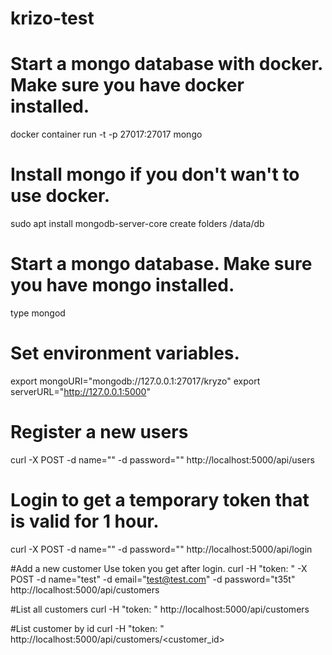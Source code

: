 # krizo-test

# Start a mongo database with docker. Make sure you have docker installed.
docker container run -t -p 27017:27017 mongo

# Install mongo if you don't wan't to use docker.
sudo apt install mongodb-server-core
create folders /data/db

# Start a mongo database. Make sure you have mongo installed.
type mongod

# Set environment variables.
export mongoURI="mongodb://127.0.0.1:27017/kryzo"
export serverURL="http://127.0.0.1:5000"


# Register a new users
curl -X POST -d name="<name>" -d password="<password>" http://localhost:5000/api/users

# Login to get a temporary token that is valid for 1 hour.
curl -X POST -d name="<name>" -d password="<password>" http://localhost:5000/api/login

#Add a new customer <name> <password> <email> Use token you get after login.
curl -H "token: <token>" -X POST -d name="test" -d email="test@test.com" -d password="t35t" http://localhost:5000/api/customers

#List all customers
curl -H "token: <token>" http://localhost:5000/api/customers

#List customer by id
curl -H "token: <token>" http://localhost:5000/api/customers/<customer_id>
